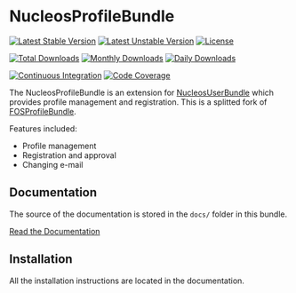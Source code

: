 NucleosProfileBundle
====================

[![Latest Stable Version](https://poser.pugx.org/nucleos/profile-bundle/v/stable)](https://packagist.org/packages/nucleos/profile-bundle)
[![Latest Unstable Version](https://poser.pugx.org/nucleos/profile-bundle/v/unstable)](https://packagist.org/packages/nucleos/profile-bundle)
[![License](https://poser.pugx.org/nucleos/profile-bundle/license)](LICENSE.md)

[![Total Downloads](https://poser.pugx.org/nucleos/profile-bundle/downloads)](https://packagist.org/packages/nucleos/profile-bundle)
[![Monthly Downloads](https://poser.pugx.org/nucleos/profile-bundle/d/monthly)](https://packagist.org/packages/nucleos/profile-bundle)
[![Daily Downloads](https://poser.pugx.org/nucleos/profile-bundle/d/daily)](https://packagist.org/packages/nucleos/profile-bundle)

[![Continuous Integration](https://github.com/nucleos/NucleosProfileBundle/workflows/Continuous%20Integration/badge.svg)](https://github.com/nucleos/NucleosProfileBundle/actions)
[![Code Coverage](https://codecov.io/gh/nucleos/NucleosProfileBundle/branch/master/graph/badge.svg)](https://codecov.io/gh/nucleos/NucleosProfileBundle)

The NucleosProfileBundle is an extension for [NucleosUserBundle](https://github.com/nucleos/NucleosUserBundle/) which provides profile management and registration. This is a splitted fork of [FOSProfileBundle](https://github.com/FriendsOfSymfony/FOSProfileBundle/).

Features included:

- Profile management
- Registration and approval
- Changing e-mail

Documentation
-------------

The source of the documentation is stored in the `docs/` folder
in this bundle.

[Read the Documentation](https://nucleosprofilebundle.readthedocs.io/)

Installation
------------

All the installation instructions are located in the documentation.
